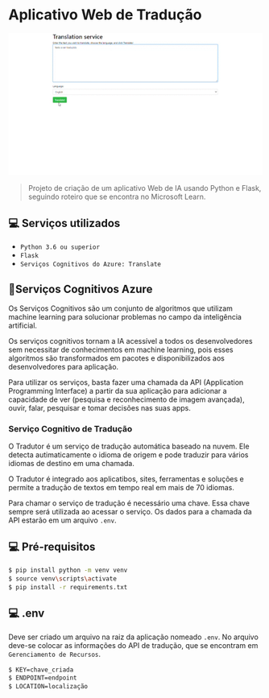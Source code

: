 # Aplicativo Web de Tradução

<img src="Translator.gif">
 
> Projeto de criação de um aplicativo Web de IA usando Python e Flask, seguindo roteiro que se encontra no Microsoft Learn.


## 💻 Serviços utilizados
* `Python 3.6 ou superior ` 
* `Flask`
* `Serviços Cognitivos do Azure: Translate`



## 🚀Serviços Cognitivos Azure

Os Serviços Cognitivos são um conjunto de algoritmos que utilizam machine learning para solucionar problemas no campo da inteligência artificial. 

Os serviços cognitivos tornam a IA acessível a todos os desenvolvedores sem necessitar de conhecimentos em machine learning, pois esses algoritmos são transformados em pacotes e disponibilizados aos desenvolvedores para aplicação. 

Para utilizar os serviços, basta fazer uma chamada da API (Application Programming Interface) a partir da sua aplicação para adicionar a capacidade de ver (pesquisa e reconhecimento de imagem avançada), ouvir, falar, pesquisar e tomar decisões nas suas apps.

### Serviço Cognitivo de Tradução

O Tradutor é um serviço de tradução automática baseado na nuvem. Ele detecta autimaticamente o idioma de origem e pode traduzir para vários idiomas de destino em uma chamada. 

O Tradutor é integrado aos aplicatibos, sites, ferramentas e soluções e permite a tradução de textos em tempo real em mais de 70 idiomas.

Para chamar o serviço de tradução é necessário uma chave. Essa chave sempre será utilizada ao acessar o serviço. Os dados para a chamada da API estarão em um arquivo `.env`.


## 💻 Pré-requisitos

```bash
$ pip install python -m venv venv
$ source venv\scripts\activate
$ pip install -r requirements.txt
```

## 💻 .env
Deve ser criado um arquivo na raiz da aplicação nomeado `.env`. No arquivo deve-se colocar as informações do API de tradução, que se encontram em `Gerenciamento de Recursos`.

```bash
$ KEY=chave_criada
$ ENDPOINT=endpoint
$ LOCATION=localização
```
